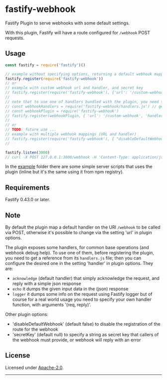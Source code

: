 # fastify-webhook
Fastify Plugin to serve webhooks with some default settings.

With this plugin, Fastify will have a route configured for `/webhook` POST requests.


## Usage

```js
const fastify = require('fastify')()

// example without specifying options, returning a default webhook mapped to '/webhook' that only acknowledge the POST request
fastify.register(require('fastify-webhook'))
// or
// example with custom webhook url and handler, and secret key
// fastify.register(require('fastify-webhook'), {'url': '/custom-webhook', 'handler': myWebhookHandler, 'secretKey': 'secret key'})
//
// note that to use one of handlers bundled with the plugin, you need to get a reference to the plugin script 'handlers.js', and then as handler pass a reference to desired function, like:
// const webhookHandlers = require('fastify-webhook/handlers.js') // get plugin handlers (optional)
// const webhookPlugin = require('fastify-webhook')
// fastify.register(webhookPlugin, { 'url': '/custom-webhook', 'handler': webhookHandlers.echo, 'secretKey': 'secret key'})
//
// or
// TODO: future use ...
// example with multiple webhook mappings (URL and handler)
// fastify.register(require('fastify-webhook'), { "disableDefaultWebhook": true, "mappings": [{"url": "/custom-webhook1", "handler": "myWebhookHandler1"}, {"url": "/custom-webhook2", "handler": "myWebhookHandler2"}], "id": 1000000000 })
//

fastify.listen(3000)
// curl -X POST 127.0.0.1:3000/webhook -H 'Content-Type: application/json' -d '{"payload":"test"}' => returning a JSON dump of the given data, and no thrown error
```

In the [example](./example/) folder there are some simple server scripts that uses the plugin (inline but it's the same using it from npm registry).


## Requirements

Fastify 0.43.0 or later.


## Note

By default the plugin map a default handler on the URI `/webhook` to be called via POST, otherwise it's possible to change via the setting 'url' in plugin options.

The plugin exposes some handlers, for common base operations (and webhook debug help).
To use one of them, before registering the plugin, you need to get a reference from its `handlers.js` file;
then you can configure the desired one in the setting 'handler' in plugin options.
They are:
- `acknowledge` (default handler) that simply acknowledge the request, and reply with a simple json response
- `echo` it dumps the given input data in the (json) response
- `logger` it dumps some info on the request using Fastify logger
but of course for a real world usage you need to specify your own handler function, with arguments '(req, reply)'.

Other plugin options:
- 'disableDefaultWebhook' (default false) to disable the registration of the route for the webhook
- 'secretKey' (default null) to specify a string as secret key that callers of the webhook must provide, or webhook will reply with an error


## License

Licensed under [Apache-2.0](./LICENSE).

----
